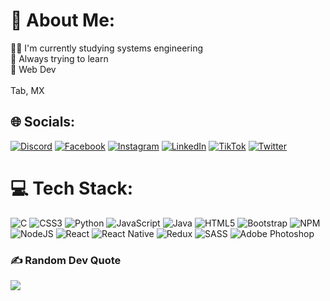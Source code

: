 # 💫 About Me:
👩‍💻 I'm currently studying systems engineering<br> 📝 Always trying to learn<br>🚶  Web Dev<br><br>Tab, MX<br>


## 🌐 Socials:
[![Discord](https://img.shields.io/badge/Discord-%237289DA.svg?logo=discord&logoColor=white)](https://discord.gg/Yenko#9113) [![Facebook](https://img.shields.io/badge/Facebook-%231877F2.svg?logo=Facebook&logoColor=white)](https://facebook.com/franciscoo.vm) [![Instagram](https://img.shields.io/badge/Instagram-%23E4405F.svg?logo=Instagram&logoColor=white)](https://instagram.com/franciscovmag) [![LinkedIn](https://img.shields.io/badge/LinkedIn-%230077B5.svg?logo=linkedin&logoColor=white)](https://linkedin.com/in/francisco-magaña-a67a02227) [![TikTok](https://img.shields.io/badge/TikTok-%23000000.svg?logo=TikTok&logoColor=white)](https://tiktok.com/@sczsfrancisco) [![Twitter](https://img.shields.io/badge/Twitter-%231DA1F2.svg?logo=Twitter&logoColor=white)](https://twitter.com/Frncscvm) 

# 💻 Tech Stack:
![C](https://img.shields.io/badge/c-%2300599C.svg?style=for-the-badge&logo=c&logoColor=white) ![CSS3](https://img.shields.io/badge/css3-%231572B6.svg?style=for-the-badge&logo=css3&logoColor=white) ![Python](https://img.shields.io/badge/python-3670A0?style=for-the-badge&logo=python&logoColor=ffdd54) ![JavaScript](https://img.shields.io/badge/javascript-%23323330.svg?style=for-the-badge&logo=javascript&logoColor=%23F7DF1E) ![Java](https://img.shields.io/badge/java-%23ED8B00.svg?style=for-the-badge&logo=java&logoColor=white) ![HTML5](https://img.shields.io/badge/html5-%23E34F26.svg?style=for-the-badge&logo=html5&logoColor=white) ![Bootstrap](https://img.shields.io/badge/bootstrap-%23563D7C.svg?style=for-the-badge&logo=bootstrap&logoColor=white) ![NPM](https://img.shields.io/badge/NPM-%23000000.svg?style=for-the-badge&logo=npm&logoColor=white) ![NodeJS](https://img.shields.io/badge/node.js-6DA55F?style=for-the-badge&logo=node.js&logoColor=white) ![React](https://img.shields.io/badge/react-%2320232a.svg?style=for-the-badge&logo=react&logoColor=%2361DAFB) ![React Native](https://img.shields.io/badge/react_native-%2320232a.svg?style=for-the-badge&logo=react&logoColor=%2361DAFB) ![Redux](https://img.shields.io/badge/redux-%23593d88.svg?style=for-the-badge&logo=redux&logoColor=white) ![SASS](https://img.shields.io/badge/SASS-hotpink.svg?style=for-the-badge&logo=SASS&logoColor=white) ![Adobe Photoshop](https://img.shields.io/badge/adobephotoshop-%2331A8FF.svg?style=for-the-badge&logo=adobephotoshop&logoColor=white)

### ✍️ Random Dev Quote
![](https://quotes-github-readme.vercel.app/api?type=horizontal&theme=dark)
